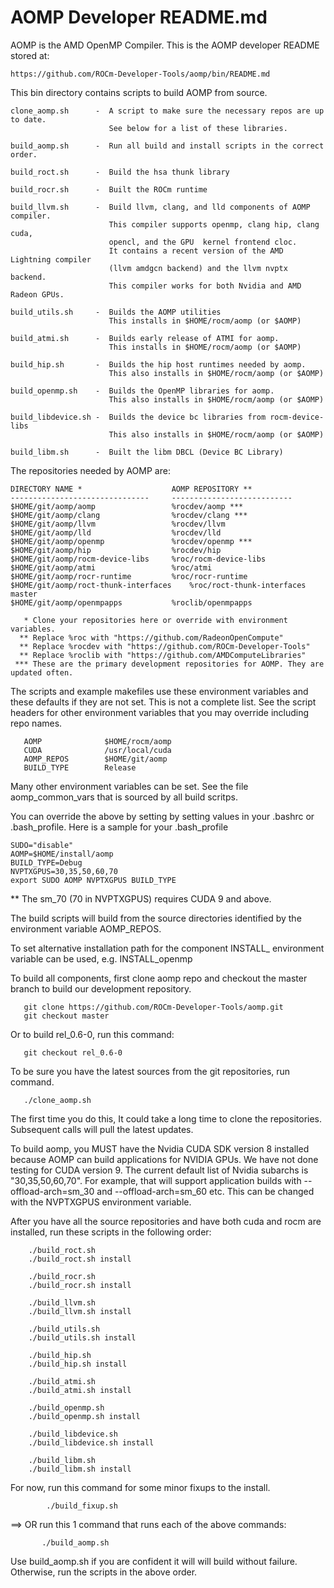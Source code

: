 AOMP Developer README.md
========================

AOMP is the AMD OpenMP Compiler. This is the AOMP developer README stored at:
```
https://github.com/ROCm-Developer-Tools/aomp/bin/README.md
```

This bin directory contains scripts to build AOMP from source.
```
clone_aomp.sh      -  A script to make sure the necessary repos are up to date.
                      See below for a list of these libraries.

build_aomp.sh      -  Run all build and install scripts in the correct order. 

build_roct.sh      -  Build the hsa thunk library

build_rocr.sh      -  Built the ROCm runtime

build_llvm.sh      -  Build llvm, clang, and lld components of AOMP compiler.
                      This compiler supports openmp, clang hip, clang cuda,
                      opencl, and the GPU  kernel frontend cloc.
                      It contains a recent version of the AMD Lightning compiler
                      (llvm amdgcn backend) and the llvm nvptx backend.
                      This compiler works for both Nvidia and AMD Radeon GPUs.

build_utils.sh     -  Builds the AOMP utilities
                      This installs in $HOME/rocm/aomp (or $AOMP)

build_atmi.sh      -  Builds early release of ATMI for aomp.
                      This installs in $HOME/rocm/aomp (or $AOMP)

build_hip.sh       -  Builds the hip host runtimes needed by aomp.
                      This also installs in $HOME/rocm/aomp (or $AOMP)

build_openmp.sh    -  Builds the OpenMP libraries for aomp.
                      This also installs in $HOME/rocm/aomp (or $AOMP)

build_libdevice.sh -  Builds the device bc libraries from rocm-device-libs
                      This also installs in $HOME/rocm/aomp (or $AOMP)

build_libm.sh      -  Built the libm DBCL (Device BC Library)
```


The repositories needed by AOMP are:

```
DIRECTORY NAME *                  	AOMP REPOSITORY **       
-------------------------------   	---------------------------
$HOME/git/aomp/aomp               	%rocdev/aomp ***
$HOME/git/aomp/clang              	%rocdev/clang ***
$HOME/git/aomp/llvm               	%rocdev/llvm
$HOME/git/aomp/lld                	%rocdev/lld
$HOME/git/aomp/openmp             	%rocdev/openmp ***
$HOME/git/aomp/hip                	%rocdev/hip
$HOME/git/aomp/rocm-device-libs   	%roc/rocm-device-libs
$HOME/git/aomp/atmi               	%roc/atmi
$HOME/git/aomp/rocr-runtime       	%roc/rocr-runtime
$HOME/git/aomp/roct-thunk-interfaces	%roc/roct-thunk-interfaces  master
$HOME/git/aomp/openmpapps         	%roclib/openmpapps

   * Clone your repositories here or override with environment variables.
  ** Replace %roc with "https://github.com/RadeonOpenCompute"
  ** Replace %rocdev with "https://github.com/ROCm-Developer-Tools"
  ** Replace %roclib with "https://github.com/AMDComputeLibraries"
 *** These are the primary development repositories for AOMP. They are updated often.
```

The scripts and example makefiles use these environment variables and these 
defaults if they are not set. This is not a complete list.  See the script headers
for other environment variables that you may override including repo names. 

```
   AOMP              $HOME/rocm/aomp
   CUDA              /usr/local/cuda
   AOMP_REPOS        $HOME/git/aomp
   BUILD_TYPE        Release
```

Many other environment variables can be set.  See the file aomp_common_vars that is sourced by all build scritps. 


You can override the above by setting by setting values in your .bashrc or .bash_profile.
Here is a sample for your .bash_profile

```
SUDO="disable"
AOMP=$HOME/install/aomp
BUILD_TYPE=Debug
NVPTXGPUS=30,35,50,60,70
export SUDO AOMP NVPTXGPUS BUILD_TYPE
```
 ** The sm_70 (70 in NVPTXGPUS) requires CUDA 9 and above.

The build scripts will build from the source directories identified by the 
environment variable AOMP_REPOS.

To set alternative installation path for the component INSTALL_<COMPONENT> environment 
variable can be used, e.g. INSTALL_openmp

To build all components, first clone aomp repo and checkout the master branch
to build our development repository.  

```
   git clone https://github.com/ROCm-Developer-Tools/aomp.git
   git checkout master 
```

Or to build rel_0.6-0, run this command:

```
   git checkout rel_0.6-0
```
	
To be sure you have the latest sources from the git repositories, run command.

```
   ./clone_aomp.sh
```

The first time you do this, It could take a long time to clone the repositories.
Subsequent calls will pull the latest updates.

To build aomp, you MUST have the Nvidia CUDA SDK version 8 installed because
AOMP can build  applications for NVIDIA GPUs. We have not done testing for CUDA
version 9.  The current default list of Nvidia subarchs is "30,35,50,60,70".
For example, that will support application builds with --offload-arch=sm_30
and --offload-arch=sm_60 etc.
This can be changed with the NVPTXGPUS environment variable.

After you have all the source repositories and have both cuda and rocm are
installed, run these scripts in the following order:

```
	./build_roct.sh
	./build_roct.sh install

	./build_rocr.sh
	./build_rocr.sh install

	./build_llvm.sh
	./build_llvm.sh install

	./build_utils.sh
	./build_utils.sh install

	./build_hip.sh
	./build_hip.sh install

	./build_atmi.sh
	./build_atmi.sh install

	./build_openmp.sh  
	./build_openmp.sh install

	./build_libdevice.sh  
	./build_libdevice.sh install

	./build_libm.sh  
	./build_libm.sh install
```

For now, run this command for some minor fixups to the install.

```
        ./build_fixup.sh
```

 ==>  OR run this 1 command that runs each of the above commands:

```
       ./build_aomp.sh
```

Use build_aomp.sh if you are confident it will will build without failure.
Otherwise, run the scripts in the above order.
